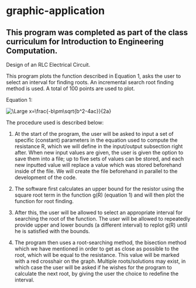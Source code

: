 # graphic-application
## This program was completed as part of the class curriculum for Introduction to Engineering Computation.
Design of an RLC Electrical Circuit.

This program plots the function described in Equation 1, asks the user to select an interval for finding roots. An incremental search root finding method is used. A total of 100 points are used to plot. 

Equation 1: 

<img src="https://latex.codecogs.com/svg.latex?\Large&space;g(R)=\frac{L}{2L}" title="\Large x=\frac{-b\pm\sqrt{b^2-4ac}}{2a}" />

The procedure used is described below:

1.	At the start of the program, the user will be asked to input a set of specific (constant) parameters in the equation used to compute the resistance R, which we will define in the input/output subsection right after. When new input values are given, the user is given the option to save them into a file; up to five sets of values can be stored, and each new inputted value will replace a value which was stored beforehand inside of the file. We will create the file beforehand in parallel to the development of the code.

2.	The software first calculates an upper bound for the resistor using the square root term in the function g(R) (equation 1) and will then plot the function for root finding. 

3.	After this, the user will be allowed to select an appropriate interval for searching the root of the function. The user will be allowed to repeatedly provide upper and lower bounds (a different interval) to replot g(R) until he is satisfied with the bounds.

4.	The program then uses a root-searching method, the bisection method which we have mentioned in order to get as close as possible to the root, which will be equal to the resistance. This value will be marked with a red crosshair on the graph. Multiple roots/solutions may exist, in which case the user will be asked if he wishes for the program to calculate the next root, by giving the user the choice to redefine the interval.

